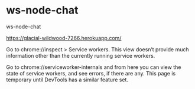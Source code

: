 # ws-node-chat
ws-node-chat

https://glacial-wildwood-7266.herokuapp.com/

Go to chrome://inspect > Service workers. This view doesn’t provide much information other than the currently running service workers.

Go to chrome://serviceworker-internals and from here you can view the state of service workers, and see errors, if there are any. This page is temporary until DevTools has a similar feature set.

